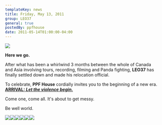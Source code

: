 ```yaml
---
templateKey: news
title: Friday, May 13, 2011
group: LEO37
general: true
postedBy: ppfhouse
date: 2011-05-14T01:00:00-04:00
---
```

[![](http://a6.sphotos.ak.fbcdn.net/hphotos-ak-ash4/227588_10150592986095503_640110502_18608626_207357_n.jpg)](http://a6.sphotos.ak.fbcdn.net/hphotos-ak-ash4/227588_10150592986095503_640110502_18608626_207357_n.jpg)

**Here we go.**

After what has been a whirlwind 3 months between the whole of Canada and Asia involving tours, recording, filming and Panda fighting, **LEO37** has finally settled down and made his relocation official.

To celebrate, **PPF House** cordially invites you to the beginning of a new era. [**ARRIVAL: *Let the violence begin.***](http://www.facebook.com/event.php?eid=211472492206070)

Come one, come all. It's about to get messy.

Be well world.

[![](http://www.ppfhouse.com/myspaceimages/tw1.jpg)](http://www.twitter.com/ppfhouse)[![](http://www.ppfhouse.com/myspaceimages/fb1.jpg)](http://www.facebook.com/leothreeseven)[![](http://www.ppfhouse.com/myspaceimages/tb1.jpg)](http://leo37.tumblr.com)[![](http://www.ppfhouse.com/myspaceimages/sc1.jpg)](http://www.soundcloud.com/leothreeseven)[![](http://www.ppfhouse.com/myspaceimages/yt1.jpg)](http://www.youtube.com/leothreeseven)[![](http://www.ppfhouse.com/myspaceimages/bc1.jpg)](http://leo37.bandcamp.com)